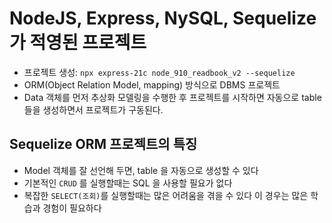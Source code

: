 # NodeJS, Express, NySQL, Sequelize가 적영된 프로젝트

- 프로젝트 생성: `npx express-21c node_910_readbook_v2 --sequelize`
- ORM(Object Relation Model, mapping) 방식으로 DBMS 프로젝트
- Data 객체를 먼저 추상화 모델링을 수행한 후 프로젝트를 시작하면 자동으로 table 들을 생성하면서 프로젝트가 구동된다.

## Sequelize ORM 프로젝트의 특징

- Model 객체를 잘 선언해 두면, table 을 자동으로 생성할 수 있다
- 기본적인 `CRUD` 를 실행할때는 SQL 을 사용할 필요가 없다
- 복잡한 `SELECT(조회)`를 실행할때는 많은 어려움을 겪을 수 있다
  이 경우는 많은 학습과 경험이 필요하다
